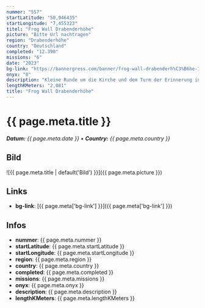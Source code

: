 ```yaml
---
nummer: "557"
startLatitude: "50,946435"
startLongitude: "7,455323"
titel: "Frog Wall Drabenderhöhe"
picture: "Bitte Url nachtragen"
region: "Drabenderhöhe"
country: "Deutschland"
completed: "12.390"
missions: "6"
date: "2023"
bg-link: "https://bannergress.com/banner/frog-wall-drabenderh%C3%B6he-176f"
onyx: "0"
description: "Kleine Runde um die Kirche und dem Turm der Erinnerung in Drabenderhöhe."
lengthKMeters: "2,081"
title: "Frog Wall Drabenderhöhe"
---
```


# {{ page.meta.title }}
_**Datum:** {{ page.meta.date }} • **Country:** {{ page.meta.country }}_

## Bild
![{{ page.meta.title | default('Bild') }}]({{ page.meta.picture }})

## Links
- **bg-link**: [{{ page.meta['bg-link'] }}]({{ page.meta['bg-link'] }})

## Infos
- **nummer**: {{ page.meta.nummer }}
- **startLatitude**: {{ page.meta.startLatitude }}
- **startLongitude**: {{ page.meta.startLongitude }}
- **region**: {{ page.meta.region }}
- **country**: {{ page.meta.country }}
- **completed**: {{ page.meta.completed }}
- **missions**: {{ page.meta.missions }}
- **onyx**: {{ page.meta.onyx }}
- **description**: {{ page.meta.description }}
- **lengthKMeters**: {{ page.meta.lengthKMeters }}

